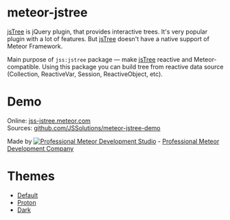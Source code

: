 # meteor-jstree

[jsTree](http://www.jstree.com/) is jQuery plugin, that provides interactive trees. It's very popular plugin with a lot of features. But [jsTree](http://www.jstree.com/) doesn't have a native support of Meteor Framework.

Main purpose of `jss:jstree` package — make [jsTree](http://www.jstree.com/) reactive and Meteor-compatible. Using this package you can build tree from reactive data source (Collection, ReactiveVar, Session, ReactiveObject, etc).

# Demo

Online: [jss-jstree.meteor.com](http://jss-jstree.meteor.com/)  
Sources: [github.com/JSSolutions/meteor-jstree-demo](https://github.com/JSSolutions/meteor-jstree-demo)

Made by [![Professional Meteor Development Studio](http://s30.postimg.org/jfno1g71p/jss_xs.png)](http://jssolutionsdev.com) - [Professional Meteor Development Company](http://jssolutionsdev.com)

# Themes

- [Default](https://github.com/JSSolutions/meteor-jstree)
- [Proton](https://github.com/JSSolutions/meteor-jstree-proton-theme)
- [Dark](https://github.com/JSSolutions/meteor-jstree-dark-theme)

